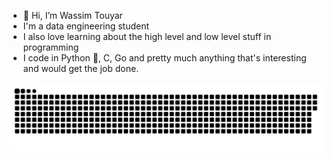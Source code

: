 - 👋 Hi, I’m Wassim Touyar
- I'm a data engineering student
- I also love learning about the high level and low level stuff in programming
- I code in Python 🐍, C, Go and pretty much anything that's interesting and would get the job done.
<!---
Kiretori/Kiretori is a ✨ special ✨ repository because its `README.md` (this file) appears on your GitHub profile.
You can click the Preview link to take a look at your changes.
--->

![snake gif](https://github.com/Kiretori/Kiretori/blob/output/github-snake-dark.svg)


